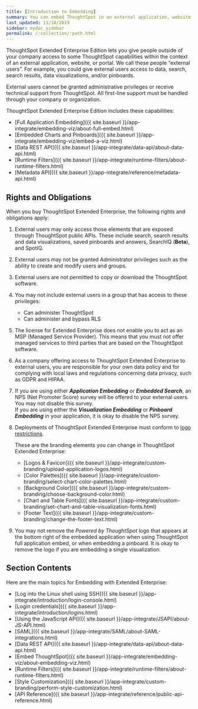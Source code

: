 ```yaml
---
title: [Introduction to Embedding]
summary: You can embed ThoughtSpot in an external application, website, or portal.
last_updated: 11/18/2019
sidebar: mydoc_sidebar
permalink: /:collection/:path.html
---
```

ThoughtSpot Extended Enterprise Edition lets you give people outside of your company access to some ThoughtSpot capabilities within the context of an external application, website, or portal. We call these people “external users”. For example, you could give external users access to data, search, search results, data visualizations, and/or pinboards.

External users cannot be granted administrative privileges or receive technical support from ThoughtSpot. All first-line support must be handled through your company or organization.

ThoughtSpot Extended Enterprise Edition includes these capabilities:

- [Full Application Embedding]({{ site.baseurl }}/app-integrate/embedding-viz/about-full-embed.html)
- [Embedded Charts and Pinboards]({{ site.baseurl }}/app-integrate/embedding-viz/embed-a-viz.html)
- [Data REST API]({{ site.baseurl }}/app-integrate/data-api/about-data-api.html)
- [Runtime Filters]({{ site.baseurl }}/app-integrate/runtime-filters/about-runtime-filters.html)
- [Metadata API]({{ site.baseurl }}/app-integrate/reference/metadata-api.html)

## Rights and Obligations ##

When you buy ThoughtSpot Extended Enterprise, the following rights and obligations apply:

1. External users may only access those elements that are exposed through ThoughtSpot public APIs. These include search, search results and data visualizations, saved pinboards and answers, SearchIQ (**Beta**), and SpotIQ.
2. External users may not be granted Administrator privileges such as the ability to create and modify users and groups.
3. External users are not permitted to copy or download the ThoughtSpot software.
4. You may not include external users in a group that has access to these privileges:
   - Can administer ThoughtSpot
   - Can administer and bypass RLS
5. The license for Extended Enterprise does not enable you to act as an MSP (Managed Service Provider). This means that you must not offer managed services to third parties that are based on the ThoughtSpot software.
6. As a company offering access to ThoughtSpot Extended Enterprise to external users, you are responsible for your own data policy and for complying with local laws and regulations concerning data privacy, such as GDPR and HIPAA.
7. If you are using either ***Application Embedding*** or ***Embedded Search***, an NPS (Net Promoter Score) survey will be offered to your external users. You may not disable this survey.<br>If you are using either the ***Visualization Embedding*** or ***Pinboard Embedding*** in your application, it is okay to disable the NPS survey.
8. Deployments of ThoughtSpot Extended Enterprise must conform to [logo restrictions](https://brand.thoughtspot.com/d/Vtg4Zg2mqTbE/brand-guidelines).

   These are the branding elements you can change in ThoughtSpot Extended Enterprise:

   - [Logos & Favicon]({{ site.baseurl }}/app-integrate/custom-branding/upload-application-logos.html)
   - [Color Palettes]({{ site.baseurl }}/app-integrate/custom-branding/select-chart-color-palettes.html)
   - [Background Color]({{ site.baseurl }}/app-integrate/custom-branding/choose-background-color.html)
   - [Chart and Table Fonts]({{ site.baseurl }}/app-integrate/custom-branding/set-chart-and-table-visualization-fonts.html)
   - [Footer Text]({{ site.baseurl }}/app-integrate/custom-branding/change-the-footer-text.html)

9. You may not remove the *Powered by ThoughtSpot* logo that appears at the bottom right of the embedded application when using ThoughtSpot full application embed, or when embedding a pinboard. It is okay to remove the logo if you are embedding a single visualization.

## Section Contents ##
Here are the main topics for Embedding with Extended Enterprise:

* [Log into the Linux shell using SSH]({{ site.baseurl }}/app-integrate/introduction/login-console.html)
* [Login credentials]({{ site.baseurl }}/app-integrate/introduction/logins.html)
* [Using the JavaScript API]({{ site.baseurl }}/app-integrate/JSAPI/about-JS-API.html)
* [SAML]({{ site.baseurl }}/app-integrate/SAML/about-SAML-integrations.html)
* [Data REST API]({{ site.baseurl }}/app-integrate/data-api/about-data-api.html)
* [Embed ThoughtSpot]({{ site.baseurl }}/app-integrate/embedding-viz/about-embedding-viz.html)
* [Runtime Filters]({{ site.baseurl }}/app-integrate/runtime-filters/about-runtime-filters.html)
* [Style Customization]({{ site.baseurl }}/app-integrate/custom-branding/perform-style-customization.html)
* [API Reference]({{ site.baseurl }}/app-integrate/reference/public-api-reference.html)
